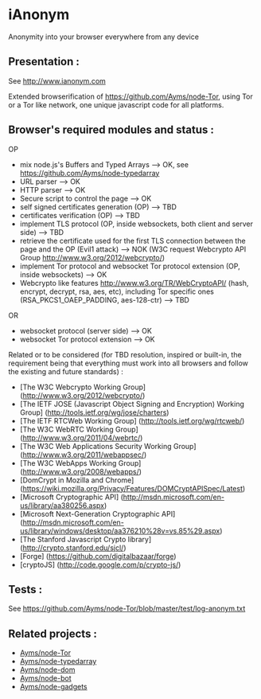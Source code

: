iAnonym
===

Anonymity into your browser everywhere from any device

## Presentation :

See http://www.ianonym.com

Extended browserification of https://github.com/Ayms/node-Tor, using Tor or a Tor like network, one unique javascript code for all platforms.

## Browser's required modules and status :

OP
* mix node.js's Buffers and Typed Arrays --> OK, see https://github.com/Ayms/node-typedarray
* URL parser --> OK
* HTTP parser --> OK
* Secure script to control the page --> OK
* self signed certificates generation (OP) --> TBD
* certificates verification (OP) --> TBD
* implement TLS protocol (OP, inside websockets, both client and server side) --> TBD
* retrieve the certificate used for the first TLS connection between the page and the OP (Evil1 attack) --> NOK (W3C request Webcrypto API Group http://www.w3.org/2012/webcrypto/)
* implement Tor protocol and websocket Tor protocol extension (OP, inside websockets) --> OK
* Webcrypto like features http://www.w3.org/TR/WebCryptoAPI/ (hash, encrypt, decrypt, rsa, aes, etc), including Tor specific ones (RSA_PKCS1_OAEP_PADDING, aes-128-ctr) --> TBD

OR
* websocket protocol (server side) --> OK
* websocket Tor protocol extension --> OK

Related or to be considered (for TBD resolution, inspired or built-in, the requirement being that everything must work into all browsers and follow the existing and future standards) :

* [The W3C Webcrypto Working Group] (http://www.w3.org/2012/webcrypto/)
* [The IETF JOSE (Javascript Object Signing and Encryption) Working Group] (http://tools.ietf.org/wg/jose/charters)
* [The IETF RTCWeb Working Group] (http://tools.ietf.org/wg/rtcweb/)
* [The W3C WebRTC Working Group] (http://www.w3.org/2011/04/webrtc/)
* [The W3C Web Applications Security Working Group] (http://www.w3.org/2011/webappsec/)
* [The W3C WebApps Working Group] (http://www.w3.org/2008/webapps/)
* [DomCrypt in Mozilla and Chrome] (https://wiki.mozilla.org/Privacy/Features/DOMCryptAPISpec/Latest)
* [Microsoft Cryptographic API] (http://msdn.microsoft.com/en-us/library/aa380256.aspx)
* [Microsoft Next-Generation Cryptographic API] (http://msdn.microsoft.com/en-us/library/windows/desktop/aa376210%28v=vs.85%29.aspx)
* [The Stanford Javascript Crypto library] (http://crypto.stanford.edu/sjcl/)
* [Forge] (https://github.com/digitalbazaar/forge)
* [cryptoJS] (http://code.google.com/p/crypto-js/)

## Tests :

See https://github.com/Ayms/node-Tor/blob/master/test/log-anonym.txt
	
## Related projects :

* [Ayms/node-Tor](https://github.com/Ayms/node-Tor)
* [Ayms/node-typedarray](https://github.com/Ayms/node-typedarray)
* [Ayms/node-dom](https://github.com/Ayms/node-dom)
* [Ayms/node-bot](https://github.com/Ayms/node-bot)
* [Ayms/node-gadgets](https://github.com/Ayms/node-gadgets)
